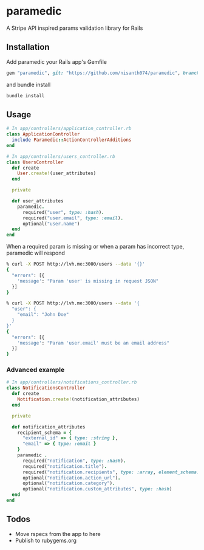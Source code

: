 # paramedic

A Stripe API inspired params validation library for Rails

## Installation

Add paramedic your Rails app's Gemfile

```ruby
gem "paramedic", git: "https://github.com/nisanth074/paramedic", branch: "main"
```

and bundle install

```bash
bundle install
```

## Usage

```ruby
# In app/controllers/application_controller.rb
class ApplicationController
  include Paramedic::ActionControllerAdditions
end

# In app/controllers/users_controller.rb
class UsersController
  def create
    User.create!(user_attributes)
  end

  private

  def user_attributes
    paramedic.
      required("user", type: :hash).
      required("user.email", type: :email).
      optional("user.name")
  end
end
```

When a required param is missing or when a param has incorrect type, paramedic will respond 

```bash
% curl -X POST http://lvh.me:3000/users --data '{}'
{
  "errors": [{
    'message': "Param 'user' is missing in request JSON"
  }]
}

% curl -X POST http://lvh.me:3000/users --data '{
  "user": {
    "email": "John Doe"
  }
}'
{
  "errors": [{
    'message': "Param 'user.email' must be an email address"
  }]
}
```

### Advanced example

```ruby
# In app/controllers/notifications_controller.rb
class NotificationsController
  def create
    Notification.create!(notification_attributes)
  end

  private

  def notification_attributes
    recipient_schema = {
      "external_id" => { type: :string },
      "email" => { type: :email }
    }
    paramedic .
      required("notification", type: :hash).
      required("notification.title").
      required("notification.recipients", type: :array, element_schema: recipient_schema, max: 1000).
      optional("notification.action_url").
      optional("notification.category").
      optional("notification.custom_attributes", type: :hash)
  end
end
```

## Todos

- Move rspecs from the app to here
- Publish to rubygems.org
